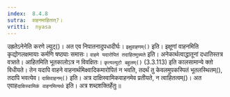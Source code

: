 ```yaml
---
index:  8.4.8
sutra:  वाहनमाहितात्?।
vritti:  nyasa
---
```


उह्रतेऽनेनेति करणे ल्युट्()। अत एव निपातनादुपधादीर्घः। `इक्षुवाहणम्()` इति। इक्षूणां वाहनमिति कृद्योगलक्षमायाः कर्मणि षष्ठ्याः समासः। `वाहमे यदारोपितं तदाहितमुच्यते` इति। अनेकार्थत्वाद्धातूनां दधातिस्तत्र वत्र्तते। आहितमिति भूतकालोऽत्र न विवक्षितः। `कृत्यल्युटो बहुलम्()` (3.3.113) इति कालसामान्ये क्तो विधीयते। तेन यदापि वाहने वाहनार्थमिक्ष्वादिकमारोपितं न भवति, तदर्थं तु केवलमुपकस्पितं भूतलस्थितम्(), तदापि भवत्येव। `दाक्षिवाहनम्()` इति। अत्र दाक्षिस्वामिकवाहनमेव प्रतीयते, न त्वाहितत्वम्()। अत एवाह`दाक्षिस्वामिकं वाहनमित्यर्थः` इति। अत्र शब्दशक्तिर्हेतुः॥
